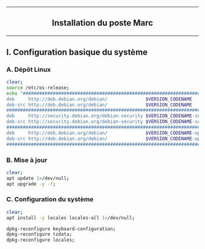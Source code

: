 ----------------------------------------------------------------------------------------------------------------------------------------
## <p align='center'> Installation du poste Marc </p>

----------------------------------------------------------------------------------------------------------------------------------------
## I. Configuration basique du système
### A. Dépôt Linux
```bash
clear;
source /etc/os-release;
echo "################################################################################################################################
deb     http://deb.debian.org/debian/              $VERSION_CODENAME            main non-free non-free-firmware
deb-src http://deb.debian.org/debian/              $VERSION_CODENAME            main non-free non-free-firmware
################################################################################################################################
deb     http://security.debian.org/debian-security $VERSION_CODENAME-security   main non-free non-free-firmware
deb-src http://security.debian.org/debian-security $VERSION_CODENAME-security   main non-free non-free-firmware
################################################################################################################################
deb     http://deb.debian.org/debian/              $VERSION_CODENAME-updates    main non-free non-free-firmware
deb-src http://deb.debian.org/debian/              $VERSION_CODENAME-updates    main non-free non-free-firmware
################################################################################################################################" > /etc/apt/sources.list;
```

### B. Mise à jour
```bash
clear;
apt update 1>/dev/null;
apt upgrade -y -f;
```

### C. Configuration du système
```bash
clear;
apt install -y locales locales-all 1>/dev/null;

dpkg-reconfigure keyboard-configuration;
dpkg-reconfigure tzdata;
dpkg-reconfigure locales;
```
